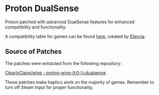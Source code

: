 # Proton DualSense

Proton patched with advanced DualSense features for enhanced compatibility and functionality.

A compatibility table for games can be found [here](https://docs.google.com/spreadsheets/d/1YvnaCKplTCEyWBWw-ypcDK1N_saDmuygA3RWhpcO8Ak/edit?gid=600629178#gid=600629178), created by [Eljeyna](https://github.com/Eljeyna).


## Source of Patches
The patches were extracted from the following repository:

[ClearlyClaire/wine - proton-wine-9.0-1+dualsense](https://github.com/ClearlyClaire/wine/commits/proton-wine-9.0-1%2Bdualsense/)

These patches make haptics work on the majority of games. Remember to turn off Steam Input for proper functionality.


